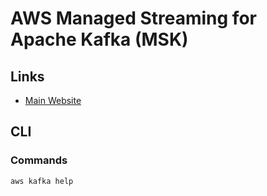 # AWS Managed Streaming for Apache Kafka (MSK)

<!--
https://learn-msk.com/courses/amazon-msk-master-class
https://www.whizlabs.com/amazon-managed-streaming-for-apache-kafka/
https://github.com/cloudposse/terraform-aws-msk-apache-kafka-cluster
https://github.com/lokiloveu1/AWS-MSK/blob/main/Steps-To-Build-MSK-Client-In-Another-VPC
https://github.com/aws-samples/aws-msk-content-streaming
https://github.com/Financial-Times/upp-provisioners/blob/6e59d051488c4609afbb8d9d8d06df1f9604b374/upp-msk-provisioner/scripts/getConfig.sh
https://github.com/liangruibupt/aws-is-how/blob/3121a70cfa634237ef0eaf76303d4b60d13edbfa/analytics/msk/kafka-s3-event-processor.py
-->

## Links

- [Main Website](https://aws.amazon.com/msk/)

## CLI

### Commands

```sh
aws kafka help
```

<!-- ### Usage

```sh
#
aws kafka list-clusters | \
  jq -r '.ClusterInfoList[0].ClusterArn'

#
aws kafka describe-cluster --cluster-arn $(cat clusterArn) | \
  jq -r '.ClusterInfo.ZookeeperConnectString'

#
aws kafka create-cluster \
  --cli-input-json <(cat << EOF

EOF
)

#
aws kafka create-configuration \
  --name "WorkshopMSKConfig" \
  --description "Configuration used for MSK workshop - Auto topic creation; topic deletion; 8hrs retention" --kafka-versions "2.8.0" \
  --server-properties <(cat << EOF

EOF
)
``` -->
